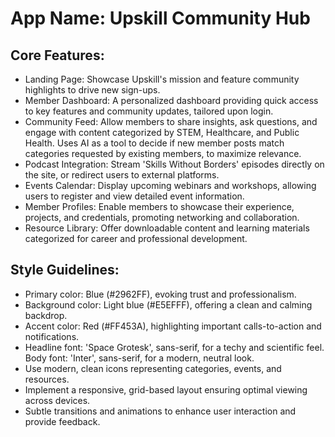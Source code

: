 # **App Name**: Upskill Community Hub

## Core Features:

- Landing Page: Showcase Upskill's mission and feature community highlights to drive new sign-ups.
- Member Dashboard: A personalized dashboard providing quick access to key features and community updates, tailored upon login.
- Community Feed: Allow members to share insights, ask questions, and engage with content categorized by STEM, Healthcare, and Public Health. Uses AI as a tool to decide if new member posts match categories requested by existing members, to maximize relevance.
- Podcast Integration: Stream 'Skills Without Borders' episodes directly on the site, or redirect users to external platforms.
- Events Calendar: Display upcoming webinars and workshops, allowing users to register and view detailed event information.
- Member Profiles: Enable members to showcase their experience, projects, and credentials, promoting networking and collaboration.
- Resource Library: Offer downloadable content and learning materials categorized for career and professional development.

## Style Guidelines:

- Primary color: Blue (#2962FF), evoking trust and professionalism.
- Background color: Light blue (#E5EFFF), offering a clean and calming backdrop.
- Accent color: Red (#FF453A), highlighting important calls-to-action and notifications.
- Headline font: 'Space Grotesk', sans-serif, for a techy and scientific feel. Body font: 'Inter', sans-serif, for a modern, neutral look.
- Use modern, clean icons representing categories, events, and resources.
- Implement a responsive, grid-based layout ensuring optimal viewing across devices.
- Subtle transitions and animations to enhance user interaction and provide feedback.